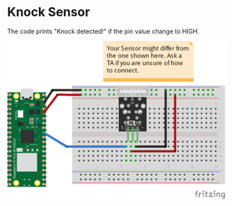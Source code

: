 # Knock Sensor
The code prints "Knock detected!" if the pin value change to HIGH.

![](connection/Knock_Sensor_bb.png)